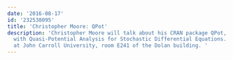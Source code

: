 ```yaml
---
date: '2016-08-17'
id: '232538095'
title: 'Christopher Moore: QPot'
description: 'Christopher Moore will talk about his CRAN package QPot, it assists
  with Quasi-Potential Analysis for Stochastic Differential Equations. We will be
  at John Carroll University, room E241 of the Dolan building. '
---
```

